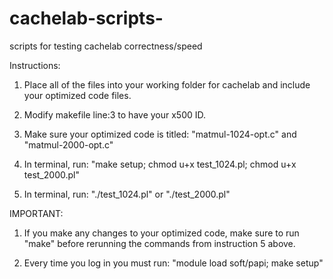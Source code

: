 cachelab-scripts-
=================

scripts for testing cachelab correctness/speed

Instructions:

1. Place all of the files into your working folder for cachelab and include your optimized code files. 

2. Modify makefile line:3 to have your x500 ID. 

3. Make sure your optimized code is titled: "matmul-1024-opt.c" and "matmul-2000-opt.c"

4. In terminal, run: "make setup; chmod u+x test_1024.pl; chmod u+x test_2000.pl"

5. In terminal, run: "./test_1024.pl" or "./test_2000.pl" 

IMPORTANT:

1. If you make any changes to your optimized code, make sure to run "make" before rerunning the commands from instruction 5 above. 

2. Every time you log in you must run: "module load soft/papi; make setup" 


